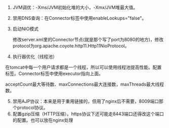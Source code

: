 1. JVM调优：-Xms/JVM初始化堆的大小，-Xmx/JVM堆最大值。

2. 禁用DNS查询：在Connector标签中使用enableLookups="false"。

3. 启动NIO模式

   修改server.xml里的Connector节点(就是那个写了port为8080的地方)，修改protocol为org.apache.coyote.http11.Http11NioProtocol。

4. 执行器优化（线程池）

​      在tomcat中每一个用户请求都是一个线程，所以可以使用线程池提高性能。配置<Executor>标签。Connector标签中使用executor指向上面。

acceptCount最大等待数、maxConnections最大连接数，maxThreads最大线程数。

5. 禁用AJP协议：本来是用于重用链接的，但用了nginx后不需要，8009端口那个protocol协议。
6. 配置gzip压缩（HTTP压缩）。https协议下还可能走8443端口还得改这个端口的配置。也可以放在nginx处理